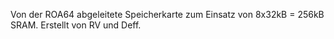 Von der ROA64 abgeleitete Speicherkarte zum Einsatz von 8x32kB = 256kB SRAM. Erstellt von RV und Deff.